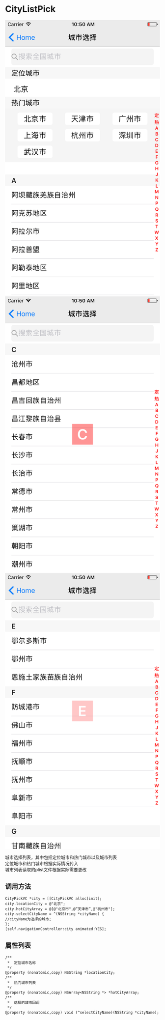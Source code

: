 # CityListPick    
![](https://github.com/MacocoH/CityListPick/blob/master/ScreenShot/one.png) 
![](https://github.com/MacocoH/CityListPick/blob/master/ScreenShot/two.png)   
![](https://github.com/MacocoH/CityListPick/blob/master/ScreenShot/three.png)   

城市选择列表，其中包括定位城市和热门城市以及城市列表    
定位城市和热门城市根据实际情况传入    
城市列表读取的plist文件根据实际需要更改   
    
## 调用方法      
    CityPickVC *city = [[CityPickVC alloc]init];    
    city.locationCity = @"北京";    
    city.hotCityArray = @[@"北京市",@“天津市”,@"杭州市"];
    city.selectCityName = ^(NSString *cityName) {    
    //cityName为选择的城市;       
    };     
    [self.navigationController:city animated:YES];   
## 属性列表
    /**
     *  定位城市名称
     */
    @property (nonatomic,copy) NSString *locationCity;
    /**
     *  热门城市列表
     */
    @property (nonatomic,copy) NSArray<NSString *> *hotCityArray;
    /**
     *  选择的城市回调
     */
    @property (nonatomic,copy) void (^selectCityName)(NSString *cityName);
